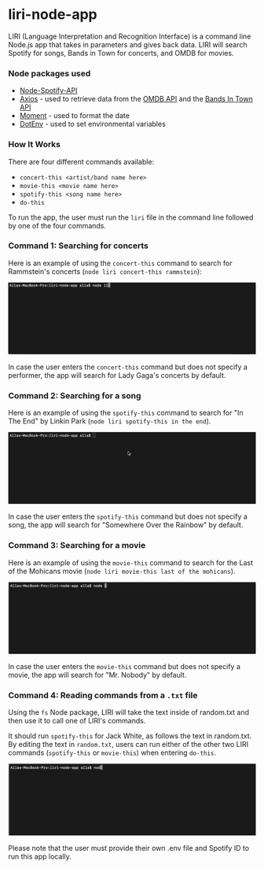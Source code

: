 # liri-node-app

LIRI (Language Interpretation and Recognition Interface) is a command line Node.js app that takes in parameters and gives back data. LIRI will search Spotify for songs, Bands in Town for concerts, and OMDB for movies. 

### Node packages used

* [Node-Spotify-API](https://www.npmjs.com/package/node-spotify-api)
* [Axios](https://www.npmjs.com/package/axios) - used to retrieve data from the [OMDB API](http://www.omdbapi.com/) and the [Bands In Town API](https://www.artists.bandsintown.com)
* [Moment](https://www.npmjs.com/package/moment) - used to format the date
* [DotEnv](https://www.npmjs.com/package/dotenv) - used to set environmental variables

### How It Works

There are four different commands available: 
* `concert-this <artist/band name here>` 
* `movie-this <movie name here>` 
* `spotify-this <song name here>` 
* `do-this`

To run the app, the user must run the `liri` file in the command line followed by one of the four commands. 

### Command 1: Searching for concerts

Here is an example of using the `concert-this` command to search for Rammstein's concerts (`node liri concert-this rammstein`):

![](/assets/Concert-this.gif)

In case the user enters the `concert-this` command but does not specify a performer, the app will search for Lady Gaga's concerts by default. 

### Command 2: Searching for a song

Here is an example of using the `spotify-this` command to search for "In The End" by Linkin Park (`node liri spotify-this in the end`). 

![](/assets/Song.gif)

In case the user enters the `spotify-this` command but does not specify a song, the app will search for "Somewhere Over the Rainbow" by default.

### Command 3: Searching for a movie

Here is an example of using the `movie-this` command to search for the Last of the Mohicans movie (`node liri movie-this last of the mohicans`). 

![](/assets/Movie.gif)

In case the user enters the `movie-this` command but does not specify a movie, the app will search for "Mr. Nobody" by default.

### Command 4: Reading commands from a `.txt` file

Using the `fs` Node package, LIRI will take the text inside of random.txt and then use it to call one of LIRI's commands.

It should run `spotify-this` for Jack White, as follows the text in random.txt. By editing the text in `random.txt`, users can run either of the other two LIRI commands (`spotify-this` or `movie-this`) when entering `do-this`. 

![](/assets/do-this.gif)

Please note that the user must provide their own .env file and Spotify ID to run this app locally. 
